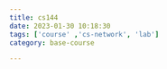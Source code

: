 ```yaml
---
title: cs144
date: 2023-01-30 10:18:30
tags: ['course' ,'cs-network', 'lab']
category: base-course

---
```


# 

